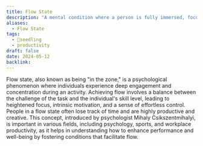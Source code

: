 ```yaml
---
title: Flow State
description: "A mental condition where a person is fully immersed, focused, and energized while performing a task, leading to optimal performance and enjoyment."
aliases:
  - Flow State
tags:
  - 🌱seedling
  - productivity
draft: false
date: 2024-05-12
backlink:
---
```


Flow state, also known as being "in the zone," is a psychological phenomenon where individuals experience deep engagement and concentration during an activity. Achieving flow involves a balance between the challenge of the task and the individual's skill level, leading to heightened focus, intrinsic motivation, and a sense of effortless control. People in a flow state often lose track of time and are highly productive and creative. This concept, introduced by psychologist Mihaly Csikszentmihalyi, is important in various fields, including psychology, sports, and workplace productivity, as it helps in understanding how to enhance performance and well-being by fostering conditions that facilitate flow.